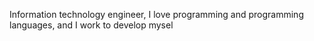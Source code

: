 Information technology engineer, I love programming and programming languages, and I work to develop mysel
